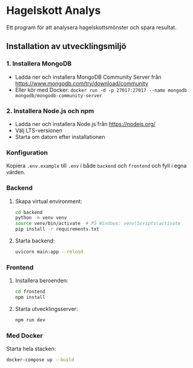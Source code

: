 # Hagelskott Analys

Ett program för att analysera hagelskottsmönster och spara resultat.

## Installation av utvecklingsmiljö

### 1. Installera MongoDB
- Ladda ner och installera MongoDB Community Server från https://www.mongodb.com/try/download/community
- Eller kör med Docker: `docker run -d -p 27017:27017 --name mongodb mongodb/mongodb-community-server`

### 2. Installera Node.js och npm
- Ladda ner och installera Node.js från https://nodejs.org/
- Välj LTS-versionen
- Starta om datorn efter installationen

### Konfiguration
Kopiera `.env.example` till `.env` i både `backend` och `frontend` och fyll i egna värden.


### Backend
1. Skapa virtual environment:
   ```bash
   cd backend
   python -m venv venv
   source venv/bin/activate  # På Windows: venv\Scripts\activate
   pip install -r requirements.txt
   ```

2. Starta backend:
   ```bash
   uvicorn main:app --reload
   ```

### Frontend
1. Installera beroenden:
   ```bash
   cd frontend
   npm install
   ```

2. Starta utvecklingsserver:
   ```bash
   npm run dev
   ```

### Med Docker
Starta hela stacken:
```bash
docker-compose up --build
```
